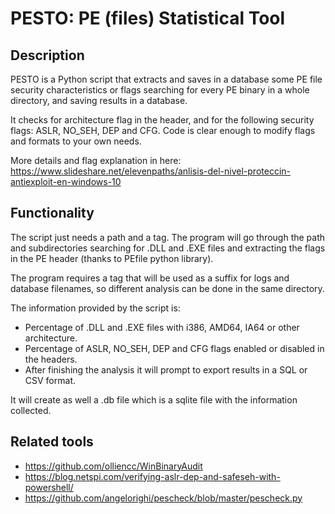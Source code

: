 PESTO: PE (files) Statistical Tool
====================================

Description
-----------

PESTO is a Python script that extracts and saves in a database some PE file security characteristics or flags
searching for every PE binary in a whole directory, and saving results in a database. 

It checks for architecture flag in the header, and for the following security flags: ASLR, NO_SEH, DEP and CFG. 
Code is clear enough to modify flags and formats to your own needs.

More details and flag explanation in here: 
https://www.slideshare.net/elevenpaths/anlisis-del-nivel-proteccin-antiexploit-en-windows-10

Functionality
-------------

The script just needs a path and a tag. The program will go through the path and subdirectories searching for 
.DLL and .EXE files and extracting the flags in the PE header (thanks to PEfile python library). 

The program requires a tag that will be used as a suffix for logs and database filenames, 
so different analysis can be done in the same directory.

The information provided by the script is:
- Percentage of .DLL and .EXE files with i386, AMD64, IA64 or other architecture.
- Percentage of ASLR, NO_SEH, DEP and CFG flags enabled or disabled in the headers.
- After finishing the analysis it will prompt to export results in a SQL or CSV format. 

It will create as well a .db file which is a sqlite file with the information collected.

Related tools
-------------

- https://github.com/olliencc/WinBinaryAudit
- https://blog.netspi.com/verifying-aslr-dep-and-safeseh-with-powershell/
- https://github.com/angelorighi/pescheck/blob/master/pescheck.py